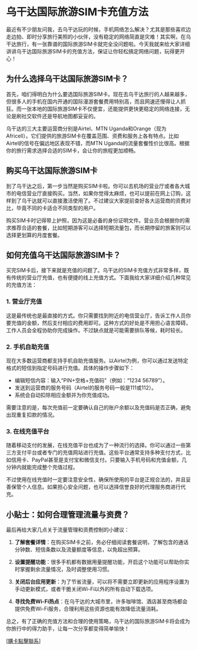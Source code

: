 # 乌干达国际旅游SIM卡充值方法

最近有不少朋友问我，去乌干达玩的时候，手机网络怎么解决？尤其是那些喜欢边走边拍、即时分享旅行美照的小伙伴，没有稳定的网络简直是灾难！其实啊，在乌干达旅行，有一张靠谱的国际旅游SIM卡就完全没问题啦。今天我就来给大家详细讲讲乌干达国际旅游SIM卡的充值方法，保证让你轻松搞定网络问题，玩得更开心！

## 为什么选择乌干达国际旅游SIM卡？

首先，咱们得明白为什么要选国际旅游SIM卡。现在去乌干达旅行的人越来越多，但很多人的手机在国内开通的国际漫游套餐费用特别高，而且网速还慢得让人抓狂。而一张本地的国际旅游SIM卡不仅便宜，还能提供更快更稳定的网络连接，无论是刷社交软件还是导航地图都妥妥的。

乌干达的三大主要运营商分别是Airtel、MTN Uganda和Orange（现为Africell）。它们提供的旅游SIM卡在覆盖范围、资费和服务上各有特点。比如Airtel的信号在偏远地区表现不错，而MTN Uganda的流量套餐性价比很高。根据你的旅行需求选择合适的SIM卡，会让你的旅程更加顺畅。

## 购买乌干达国际旅游SIM卡

到了乌干达之后，第一步当然是购买SIM卡啦。你可以去机场的营业厅或者各大城市的电信营业厅直接购买。当然，如果你觉得太麻烦，也可以提前在网上订购，这样到了乌干达就可以直接激活使用了。不过建议大家提前查好各大运营商的资费对比，毕竟不同的卡适合不同类型的用户。

购买SIM卡时记得带上护照，因为这是必备的身份证明文件。营业员会根据你的需求推荐合适的套餐，比如短期游客可以选择短期流量包，而长期停留的旅客则可以选择更划算的月度套餐。

## 如何充值乌干达国际旅游SIM卡？

买完SIM卡后，接下来就是充值的问题了。乌干达的SIM卡充值方式非常多样，既有传统的营业厅充值，也有便捷的线上充值方式。下面我给大家详细介绍几种常见的充值方法：

### 1. 营业厅充值
这是最传统也是最直接的方式。你只需要找到附近的电信营业厅，告诉工作人员你要充值的金额，然后支付相应的费用即可。这种方式的好处是不用担心语言障碍，工作人员会全程协助你完成操作。不过缺点就是可能需要排队等候，耗时较长。

### 2. 手机自助充值
现在大多数运营商都支持手机自助充值服务。以Airtel为例，你可以通过发送特定格式的短信到指定号码进行充值。具体的操作步骤如下：
- 编辑短信内容：输入“PIN+空格+充值码”（例如：“1234 56789”）。
- 发送到运营商的服务号码（Airtel的服务号码一般是111或112）。
- 系统会自动扣除相应金额并为你充值成功。

需要注意的是，每次充值前一定要确认自己的账户余额以及充值码是否正确，避免出现重复扣款的情况。

### 3. 在线充值平台
随着移动支付的发展，在线充值平台也成为了一种流行的选择。你可以通过一些第三方支付平台或者专门的充值网站进行充值。这些平台通常支持多种支付方式，比如信用卡、PayPal甚至是支付宝和微信支付。只要输入手机号码和充值金额，几分钟内就能完成整个充值过程。

不过使用在线充值时一定要注意安全性，确保所使用的平台是正规合法的，并且妥善保管个人信息。如果担心安全问题，也可以选择信誉良好的代理服务商进行代充。

## 小贴士：如何合理管理流量与资费？

最后再给大家几点关于流量管理和资费控制的小建议：

1. **了解套餐详情**：在购买SIM卡之前，务必仔细阅读套餐说明，了解包含的通话分钟数、短信条数以及流量额度等信息，以免超出预算。

2. **设置提醒功能**：很多手机都有数据用量提醒功能，开启这个功能可以帮助你实时掌握剩余流量情况，及时调整使用习惯。

3. **关闭后台应用更新**：为了节省流量，可以将不需要立即更新的应用程序设置为手动更新模式，或者干脆关闭Wi-Fi以外的所有自动下载选项。

4. **寻找免费Wi-Fi热点**：在乌干达的大城市里，许多咖啡馆、酒店甚至商场都会提供免费Wi-Fi服务，合理利用这些资源也能有效降低流量消耗。

总之，有了正确的充值方法和合理的使用策略，乌干达的国际旅游SIM卡将会成为你旅行中的得力助手，让每一次分享都变得简单愉快！

[[購卡點擊聯系](https://t.me/s/esim1088)]
